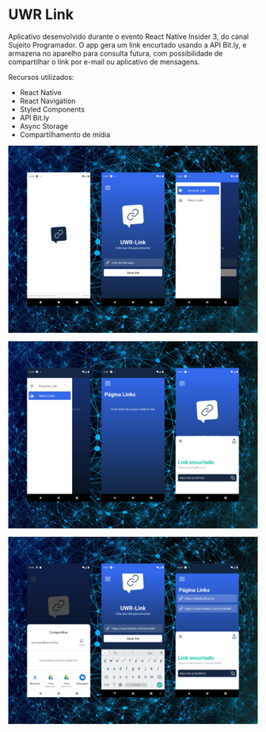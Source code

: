 # UWR Link

Aplicativo desenvolvido durante o evento React Native Insider 3, do canal Sujeito Programador. O app gera um link encurtado usando a API Bit.ly, e armazena no aparelho para consulta futura, com possibilidade de compartilhar o link por e-mail ou aplicativo de mensagens.

Recursos utilizados:

-   React Native
-   React Navigation
-   Styled Components
-   API Bit.ly
-   Async Storage
-   Compartilhamento de mídia

![](https://github.com/uliwill/assets/blob/main/uwrlink-1.png)

![](https://github.com/uliwill/assets/blob/main/uwrlink-2.png)

![](https://github.com/uliwill/assets/blob/main/uwrlink-3.png)
